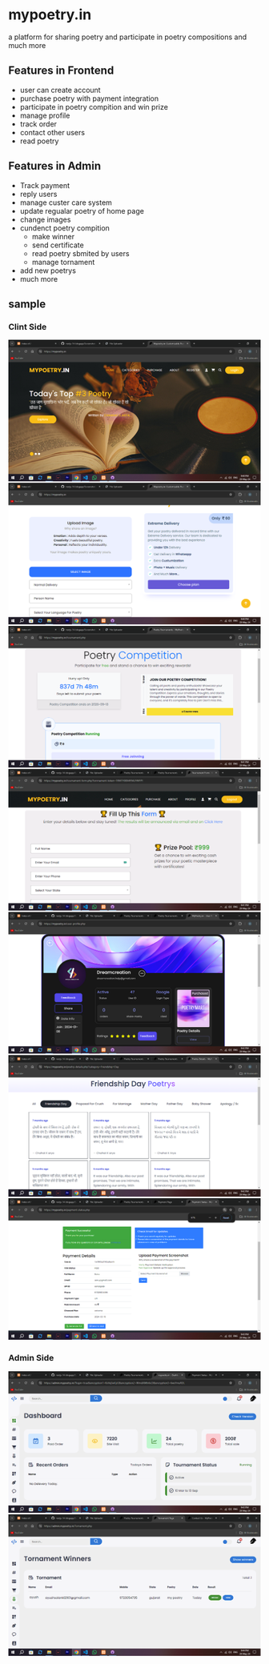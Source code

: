 # mypoetry.in
 a platform for sharing poetry and participate in poetry compositions and much more 
## Features in Frontend
- user can create account
- purchase poetry with payment integration
- participate in poetry compition and win prize
- manage profile
- track order
- contact other users 
- read poetry
## Features in Admin
- Track payment
- reply users 
- manage custer care system
- update regualar poetry of home page
- change images
- cundenct poetry compition
    - make winner
    - send certificate
    - read poetry sbmited by users
    - manage tornament
- add new poetrys
- much more

## sample
### Clint Side
![img](https://github.com/ayushsolanki29/mypoetry.in-php/blob/main/screenshot/1.png)
![img](https://github.com/ayushsolanki29/mypoetry.in-php/blob/main/screenshot/2.png)
![img](https://github.com/ayushsolanki29/mypoetry.in-php/blob/main/screenshot/3.png)
![img](https://github.com/ayushsolanki29/mypoetry.in-php/blob/main/screenshot/4.png)
![img](https://github.com/ayushsolanki29/mypoetry.in-php/blob/main/screenshot/5.png)
![img](https://github.com/ayushsolanki29/mypoetry.in-php/blob/main/screenshot/6.png)
![img](https://github.com/ayushsolanki29/mypoetry.in-php/blob/main/screenshot/7.png)

### Admin Side
![img](https://github.com/ayushsolanki29/mypoetry.in-php/blob/main/screenshot/8.png)
![img](https://github.com/ayushsolanki29/mypoetry.in-php/blob/main/screenshot/9.png)
